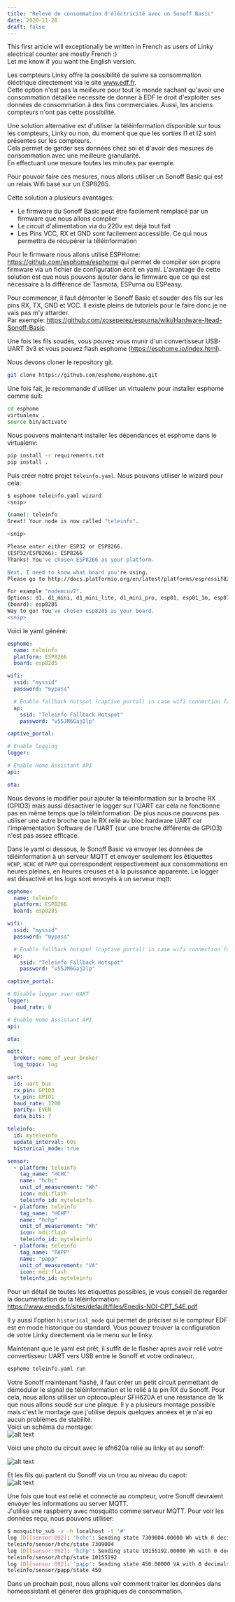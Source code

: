 ```yaml
---
title: "Relevé de consommation d'éléctricité avec un Sonoff Basic"
date: 2020-11-28
draft: false
---
```

This first article will exceptionally be written in French as users of Linky electrical counter are mostly French :)  
Let me know if you want the English version.

Les compteurs Linky offre la possibilité de suivre sa consommation éléctrique directement via le site www.edf.fr.  
Cette option n'est pas la meilleure pour tout le monde sachant qu'avoir une consommation détaillée necessite de donner à EDF le droit d'exploiter ses données de consommation à des fins commerciales. Aussi, les anciens compteurs n'ont pas cette possibilité.

Une solution alternative est d'utiliser la téléinformation disponible sur tous les compteurs, Linky ou non, du moment que que les sorties I1 et I2 sont présentes sur les compteurs.  
Cela permet de garder ses données chez soi et d'avoir des mesures de consommation avec une meilleure granularité.  
En effectuant une mesure toutes les minutes par exemple.

Pour pouvoir faire ces mesures, nous allons utiliser un Sonoff Basic qui est un relais Wifi basé sur un ESP8265.

Cette solution a plusieurs avantages:
* Le firmware du Sonoff Basic peut être facilement remplacé par un firmware que nous allons compiler
* Le circuit d'alimentation via du 220v est déjà tout fait
* Les Pins VCC, RX et GND sont facilement accessible. Ce qui nous permettra de récupérer la téléinformation

Pour le firmware nous allons utilisé ESPHome: https://github.com/esphome/esphome qui permet de compiler son propre firmware via un fichier de configuration écrit en yaml.
L'avantage de cette solution est que nous pouvons ajouter dans le firmware que ce qui est nécessaire à la différence de Tasmota, ESPurna ou ESPeasy.

Pour commencer, il faut démonter le Sonoff Basic et souder des fils sur les pins RX, TX, GND et VCC.
Il existe pleins de tutoriels pour le faire donc je ne vais pas m'y attarder.  
Par exemple: https://github.com/xoseperez/espurna/wiki/Hardware-Itead-Sonoff-Basic

Une fois les fils soudés, vous pouvez vous munir d'un convertisseur USB-UART 3v3 et vous pouvez flash esphome (https://esphome.io/index.html).

Nous devons cloner le repository git.

```bash
git clone https://github.com/esphome/esphome.git
```

Une fois fait, je recommande d'utiliser un virtualenv pour installer esphome comme suit:

```bash
cd esphome
virtualenv .
source bin/activate
```
Nous pouvons maintenant installer les dépendances et esphome dans le virtualenv:

```bash
pip install -r requirements.txt 
pip install .
```

Puis créer notre projet `teleinfo.yaml`.
Nous pouvons utiliser le wizard pour cela:

```bash
$ esphome teleinfo.yaml wizard
<snip>

(name): teleinfo
Great! Your node is now called "teleinfo".

<snip>

Please enter either ESP32 or ESP8266.
(ESP32/ESP8266): ESP8266
Thanks! You've chosen ESP8266 as your platform.

Next, I need to know what board you're using.
Please go to http://docs.platformio.org/en/latest/platforms/espressif8266.html#boards and choose a board.

For example "nodemcuv2".
Options: d1, d1_mini, d1_mini_lite, d1_mini_pro, esp01, esp01_1m, esp07, esp12e, esp210, esp8285, esp_wroom_02, espduino, espectro, espino, espinotee, espresso_lite_v1, espresso_lite_v2, gen4iod, heltec_wifi_kit_8, huzzah, inventone, modwifi, nodemcu, nodemcuv2, oak, phoenix_v1, phoenix_v2, sparkfunBlynk, thing, thingdev, wifi_slot, wifiduino, wifinfo, wio_link, wio_node, xinabox_cw01
(board): esp8285
Way to go! You've chosen esp8285 as your board.
<snip>
```

Voici le yaml généré:

```yaml
esphome:
  name: teleinfo
  platform: ESP8266
  board: esp8285

wifi:
  ssid: "myssid"
  password: "mypass"

  # Enable fallback hotspot (captive portal) in case wifi connection fails
  ap:
    ssid: "Teleinfo Fallback Hotspot"
    password: "v55JM6GajDlp"

captive_portal:

# Enable logging
logger:

# Enable Home Assistant API
api:

ota:
```

Nous devons le modifier pour ajouter la téleinformation sur la broche RX (GPIO3) mais aussi désactiver le logger sur l'UART car cela ne fonctionne pas en même temps que la téléinformation.
De plus nous ne pouvons pas utiliser une autre broche que le RX relié au bloc hardware UART car l'implémentation Software de l'UART (sur une broche différente de GPIO3) n'est pas assez efficace.

Dans le yaml ci dessous, le Sonoff Basic va envoyer les données de téléinformation à un serveur MQTT et envoyer seulement les étiquettes `HCHP`, `HCHC` et `PAPP` qui correspondent respectivement aux consommations en heures pleines, en heures creuses et à la puissance apparente.
Le logger est désactivé et les logs sont envoyés à un serveur mqtt:

```yaml
esphome:
  name: teleinfo
  platform: ESP8266
  board: esp8285

wifi:
  ssid: "myssid"
  password: "mypass"

  # Enable fallback hotspot (captive portal) in case wifi connection fails
  ap:
    ssid: "Teleinfo Fallback Hotspot"
    password: "v55JM6GajDlp"

captive_portal:

# Disable logger over UART
logger:
  baud_rate: 0

# Enable Home Assistant API
api:

ota:

mqtt:
  broker: name_of_your_broker
  log_topic: log

uart:
  id: uart_bus
  rx_pin: GPIO3
  tx_pin: GPIO1
  baud_rate: 1200
  parity: EVEN
  data_bits: 7

teleinfo:
  id: myteleinfo
  update_interval: 60s
  historical_mode: true

sensor:
  - platform: teleinfo
    tag_name: "HCHC"
    name: "hchc"
    unit_of_measurement: "Wh"
    icon: mdi:flash
    teleinfo_id: myteleinfo
  - platform: teleinfo
    tag_name: "HCHP"
    name: "hchp"
    unit_of_measurement: "Wh"
    icon: mdi:flash
    teleinfo_id: myteleinfo
  - platform: teleinfo
    tag_name: "PAPP"
    name: "papp"
    unit_of_measurement: "VA"
    icon: mdi:flash
    teleinfo_id: myteleinfo
```

Pour un détail de toutes les étiquettes possibles, je vous conseil de regarder la documentation de la téléinformation:
https://www.enedis.fr/sites/default/files/Enedis-NOI-CPT_54E.pdf

Il y aussi l'option `historical_mode` qui permet de préciser si le compteur EDF est en mode historique ou standard. Vous pouvez trouver la configuration de votre Linky directement via le menu sur le linky.

Maintenant que le yaml est prêt, il suffit de le flasher après avoir relié votre convertisseur UART vers USB entre le Sonoff et votre ordinateur.
```bash
esphome teleinfo.yaml run
```

Votre Sonoff maintenant flashé, il faut créer un petit circuit permettant de démoduler le signal de téléinformation et le relié à la pin RX du Sonoff.
Pour cela, nous allons utiliser un optocoupleur SFH620A et une résistance de 1k que nous allons soudé sur une plaque.
Il y a plusieurs montage possible mais c'est le montage que j'utilise depuis quelques années et je n'ai eu aucun problèmes de stabilité.  
Voici un schéma du montage:  
![alt text](/schema.jpg)

Voici une photo du circuit avec le sfh620a relié au linky et au sonoff:

![alt text](/sfh620a_linky_little.jpg)


Et les fils qui partent du Sonoff via un trou au niveau du capot:  
![alt text](/sonoff_sfh_little.jpg)


Une fois que tout est relié et connecté au compteur, votre Sonoff devraient envoyer les informations au server MQTT.  
J'utilise une raspberry avec mosquitto comme serveur MQTT.
Pour voir les données reçu, nous pouvons utiliser:
```bash
$ mosquitto_sub -v -h localhost -t '#'
log [D][sensor:092]: 'hchc': Sending state 7309004.00000 Wh with 0 decimals of accuracy
teleinfo/sensor/hchc/state 7309004
log [D][sensor:092]: 'hchp': Sending state 10155192.00000 Wh with 0 decimals of accuracy
teleinfo/sensor/hchp/state 10155192
log [D][sensor:092]: 'papp': Sending state 450.00000 VA with 0 decimals of accuracy
teleinfo/sensor/papp/state 450
```

Dans un prochain post, nous allons voir comment traiter les données dans homeassistant et génerer des graphiques de consommation.
